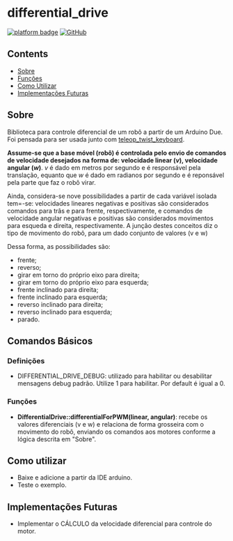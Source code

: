 
# differential_drive

[![platform badge](https://img.shields.io/badge/platform-Arduino-orange.svg)](https://github.com/arduino)
[![GitHub](https://img.shields.io/github/license/mashape/apistatus.svg)](https://github.com/JoaoLopesF/SerialDebug/blob/master/LICENSE.txt)

## Contents

- [Sobre](#sobre)
- [Funções](#funções)
- [Como Utilizar](#como-utilizar)
- [Implementações Futuras](#implementações-futuras)

## Sobre

Biblioteca para controle diferencial de um robô a partir de um Arduino Due.
Foi pensada para ser usada junto com [teleop_twist_keyboard](https://index.ros.org/r/teleop_twist_keyboard/#foxy).

**Assume-se que a base móvel (robô) é controlada pelo envio de comandos de velocidade desejados na forma de: velocidade linear (*v*), velocidade angular (*w*)**.  *v* é dado em metros por segundo e é responsável pela translação, equanto que *w* é dado em radianos por segundo e é reponsável pela parte que faz o robô virar.

Ainda, considera-se nove possibilidades a partir de cada variável isolada tem=-se: velocidades lineares negativas e positivas são considerados comandos para trâs e para frente, respectivamente, e comandos de velocidade angular negativas e positivas são considerados movimentos para esqueda e direita, respectivamente. A junção destes conceitos diz o tipo de movimento do robô, para um dado conjunto de valores (v e w)

Dessa forma, as possibilidades são:
- frente;
- reverso;
- girar em torno do próprio eixo para direita;
- girar em torno do próprio eixo para esquerda;
- frente inclinado para direita;
- frente inclinado para esquerda;
- reverso inclinado para direita;
- reverso inclinado para esquerda;
- parado.

## Comandos Básicos
### Definições
- DIFFERENTIAL_DRIVE_DEBUG: utilizado para habilitar ou desabilitar mensagens debug padrão. Utilize 1 para habilitar. Por default é igual a 0.
### Funções

- **DifferentialDrive::differentialForPWM(linear, angular)**: recebe os valores diferenciais (v e w) e relaciona de forma grosseira com o movimento do robô, enviando os comandos aos motores conforme a lógica descrita em "Sobre".

## Como utilizar

- Baixe e adicione a partir da IDE arduino.
- Teste o exemplo.

## Implementações Futuras

- Implementar o CÁLCULO da velocidade diferencial para controle do motor.
